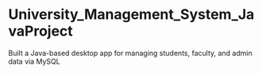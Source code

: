 # University_Management_System_JavaProject
Built a Java-based desktop app for managing students, faculty, and admin data via MySQL
